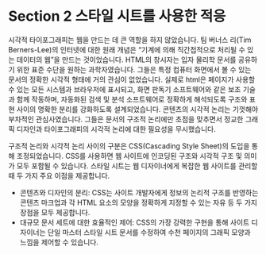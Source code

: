 # Section 2 스타일 시트를 사용한 적응

시각적 타이포그래피는 웹을 만드는 데 큰 역할을 하지 않았습니다. 팀 버너스 리(Tim Berners-Lee)의 인터넷에 대한 원래 개념은 “기계에 의해 직간접적으로 처리될 수 있는 데이터의 웹”을 만드는 것이었습니다. HTML의 창시자는 입자 물리학 문서를 공유하기 위한 표준 수단을 원하는 과학자였습니다. 그들은 특정 컴퓨터 화면에서 볼 수 있는 문서의 정확한 시각적 형태에 거의 관심이 없었습니다. 실제로 html은 페이지가 사용할 수 있는 모든 시스템과 브라우저에 표시되고, 화면 판독기 소프트웨어와 같은 보조 기술과 함께 작동하며, 자동화된 검색 및 분석 소프트웨어로 정확하게 해석되도록 구조와 표현 사이의 명확한 분리를 강화하도록 설계되었습니다. 콘텐츠의 시각적 논리는 기껏해야 부차적인 관심사였습니다. 그들은 문서의 구조적 논리에만 초점을 맞추면서 정교한 그래픽 디자인과 타이포그래피의 시각적 논리에 대한 필요성을 무시했습니다.

구조적 논리와 시각적 논리 사이의 구분은 CSS(Cascading Style Sheet)의 도입을 통해 조정되었습니다. CSS를 사용하면 웹 사이트에 인코딩된 구조와 시각적 구조 및 의미가 모두 포함될 수 있습니다. 스타일 시트는 웹 디자이너에게 복잡한 웹 사이트를 관리할 때 두 가지 주요 이점을 제공합니다.

- 콘텐츠와 디자인의 분리: CSS는 사이트 개발자에게 정보의 논리적 구조를 반영하는 콘텐츠 마크업과 각 HTML 요소의 모양을 정확하게 지정할 수 있는 자유 등 두 가지 장점을 모두 제공합니다.
- 대규모 문서 세트에 대한 효율적인 제어: CSS의 가장 강력한 구현을 통해 사이트 디자이너는 단일 마스터 스타일 시트 문서를 수정하여 수천 페이지의 그래픽 모양과 느낌을 제어할 수 있습니다.

